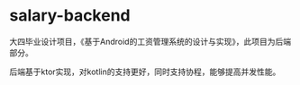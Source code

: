 # salary-backend
大四毕业设计项目，《基于Android的工资管理系统的设计与实现》，此项目为后端部分。

后端基于ktor实现，对kotlin的支持更好，同时支持协程，能够提高并发性能。